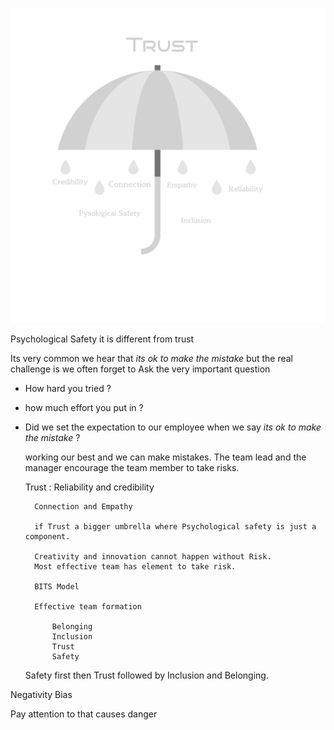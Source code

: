 
![](/images/Design.png)

Psychological Safety it is different from trust 



Its very common we hear that _its ok to make the mistake_ but the real challenge is we often forget to Ask the very important question 
- How hard you tried ? 
- how much effort you put in ? 
- Did we set the expectation to our employee when we say _its ok to make the mistake_ ?

    working our best and we can make mistakes.
The team lead and the manager encourage the team member to take risks.

    Trust :
        Reliability and credibility

        Connection and Empathy

        if Trust a bigger umbrella where Psychological safety is just a component.

        Creativity and innovation cannot happen without Risk.
        Most effective team has element to take risk. 

        BITS Model

        Effective team formation 

            Belonging 
            Inclusion 
            Trust 
            Safety
            
    Safety first then Trust followed by Inclusion and Belonging.

    
Negativity Bias 

Pay attention to that causes danger

